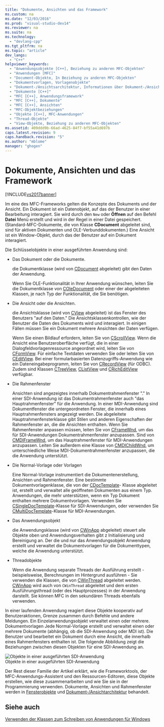 ```yaml
---
title: "Dokumente, Ansichten und das Framework"
ms.custom: na
ms.date: "12/03/2016"
ms.prod: "visual-studio-dev14"
ms.reviewer: na
ms.suite: na
ms.technology: 
  - "devlang-cpp"
ms.tgt_pltfrm: na
ms.topic: "article"
dev_langs: 
  - "C++"
helpviewer_keywords: 
  - "Anwendungsobjekte [C++], Beziehung zu anderen MFC-Objekten"
  - "Anwendungen [MFC]"
  - "Document-Objekte, In Beziehung zu anderen MFC-Objekten"
  - "Dokumentvorlagen, Vorlagenobjekte"
  - "Dokument-/Ansichtsarchitektur, Informationen über Dokument-/Ansichtsarchitektur"
  - "Dokumente [C++]"
  - "MFC [C++], Anwendungsframework"
  - "MFC [C++], Dokumente"
  - "MFC [C++], Ansichten"
  - "MFC-Objektbeziehungen"
  - "Objekte [C++], MFC-Anwendungen"
  - "Thread-Objekte"
  - "View-Objekte, Beziehung zu anderen MFC-Objekten"
ms.assetid: 409ddd9b-66ad-4625-84f7-bf55a41d697b
caps.latest.revision: 9
caps.handback.revision: "5"
ms.author: "mblome"
manager: "ghogen"
---
```

# Dokumente, Ansichten und das Framework
[!INCLUDE[vs2017banner](../assembler/inline/includes/vs2017banner.md)]

Im eine des MFC\-Frameworks gelten die Konzepte des Dokuments und der Ansicht.  Ein Dokument ist ein Datenobjekt, auf das der Benutzer in einer Bearbeitung interagiert.  Sie wird durch den `New` oder **Öffnen** auf den Befehl **Datei** Menü erstellt und wird in der Regel in einer Datei gespeichert. \(Standard\-MFC\-Dokumente, die von Klasse **CDocument** abgeleitet sind, sind für aktiven Dokumenten und OLE\-Verbunddokumenten.\) Eine Ansicht ist ein Window\-Objekt, durch das der Benutzer auf ein Dokument interagiert.  
  
 Die Schlüsselobjekte in einer ausgeführten Anwendung sind:  
  
-   Das Dokument oder die Dokumente.  
  
     die Dokumentklasse \(wird von [CDocument](../mfc/reference/cdocument-class.md) abgeleitet\) gibt den Daten der Anwendung.  
  
     Wenn Sie OLE\-Funktionalität in Ihrer Anwendung wünschen, leiten Sie die Dokumentklasse von [COleDocument](../mfc/reference/coledocument-class.md) oder einer der abgeleiteten Klassen, je nach Typ der Funktionalität, die Sie benötigen.  
  
-   Die Ansicht oder die Ansichten.  
  
     die Ansichtsklasse \(wird von [CView](../mfc/reference/cview-class.md) abgeleitet\) ist das Fenster des Benutzers "auf den Daten." Die Ansichtsklassenkontrollen, wie der Benutzer die Daten des Dokuments wird und interagiert.  In einigen Fällen müssen Sie ein Dokument mehrere Ansichten der Daten verfügen.  
  
     Wenn Sie einen Bildlauf erfordern, leiten Sie von [CScrollView](../mfc/reference/cscrollview-class.md).  Wenn die Ansicht eine Benutzeroberfläche verfügt, die in einer Dialogfeldvorlagenressource angeordnet wird, leiten Sie von [CFormView](../mfc/reference/cformview-class.md).  Für einfache Textdaten verwenden Sie oder leiten Sie von [CEditView](../mfc/reference/ceditview-class.md).  Bei einer formularbasierten Datenzugriffs\-Anwendung wie ein Dateneingabeprogramm, leiten Sie von [CRecordView](../mfc/reference/crecordview-class.md) \(für ODBC\).  Zudem sind Klassen [CTreeView](../mfc/reference/ctreeview-class.md), [CListView](../mfc/reference/clistview-class.md) und [CRichEditView](../mfc/reference/cricheditview-class.md) verfügbar.  
  
-   Die Rahmenfenster  
  
     Ansichten sind angezeigtes innerhalb Dokumentrahmenfenster "." In einer SDI\-Anwendung ist das Dokumentrahmenfenster auch "das Hauptrahmenfenster" für die Anwendung.  In einer MDI\-Anwendung sind Dokumentfenster die untergeordneten Fenster, die innerhalb eines Hauptrahmenfensters angezeigt werden.  Die abgeleitete Hauptrahmenfensterklasse gibt Stilen und anderen Eigenschaften der Rahmenfenster an, die die Ansichten enthalten.  Wenn Sie Rahmenfenster anpassen müssen, leiten Sie von [CFrameWnd](../mfc/reference/cframewnd-class.md), um das für SDI\-Anwendungen Dokumentrahmenfenster anzupassen.  Sind von [CMDIFrameWnd](../mfc/reference/cmdiframewnd-class.md), um das Hauptrahmenfenster für MDI\-Anwendungen anzupassen.  Leiten Sie außerdem eine Klasse von [CMDIChildWnd](../mfc/reference/cmdichildwnd-class.md), um unterschiedliche Weise MDI\-Dokumentrahmenfenster anzupassen, die die Anwendung unterstützt.  
  
-   Die Normal\-Vorlage oder Vorlagen  
  
     Eine Normal\-Vorlage instrumentiert die Dokumentenerstellung, Ansichten und Rahmenfenster.  Eine bestimmte Dokumentvorlagenklasse, die von der [CDocTemplate](../mfc/reference/cdoctemplate-class.md)\- Klasse abgeleitet ist, erstellt und verwaltet alle geöffneten Dokumenten aus einem Typ.  Anwendungen, die mehr unterstützen, wenn ein Typ Dokument enthalten mehrere Dokumentvorlagen.  Verwenden Sie [CSingleDocTemplate](../mfc/reference/csingledoctemplate-class.md)\-Klasse für SDI\-Anwendungen, oder verwenden Sie [CMultiDocTemplate](../mfc/reference/cmultidoctemplate-class.md)\-Klasse für MDI\-Anwendungen.  
  
-   Das Anwendungsobjekt  
  
     die Anwendungsklasse \(wird von [CWinApp](../mfc/reference/cwinapp-class.md) abgeleitet\) steuert alle Objekte oben und Anwendungsverhalten gibt z Initialisierung und Bereinigung an.  Der die und nur das Anwendungsobjekt Anwendung erstellt und verwaltet die Dokumentvorlagen für die Dokumenttypen, welche die Anwendung unterstützt.  
  
-   Threadobjekte  
  
     Wenn die Anwendung separate Threads der Ausführung erstellt \- beispielsweise, Berechnungen im Hintergrund ausführen \- Sie verwenden die Klassen, die von [CWinThread](../mfc/reference/cwinthread-class.md) abgeleitet werden.  [CWinApp](../mfc/reference/cwinapp-class.md) wird auch von `CWinThread` abgeleitet und dem ersten Ausführungsthread \(oder des Hauptprozesses\) in der Anwendung darstellt.  Sie können MFC in den sekundären Threads ebenfalls verwenden.  
  
 In einer laufenden Anwendung reagiert diese Objekte kooperativ auf Benutzeraktionen, Grenze zusammen durch Befehle und andere Meldungen.  Ein Einzelanwendungsobjekt verwaltet einen oder mehrere. Dokumentvorlagen  Jede Normal\-Vorlage erstellt und verwaltet einen oder mehrere Dokumente \(abhängig, ob die SDI\-Anwendung oder MDI ist\).  Die Benutzer und bearbeitet ein Dokument durch eine Ansicht, die innerhalb eines Rahmenfensters enthalten ist.  Die folgende Abbildung zeigt die Beziehungen zwischen diesen Objekten für eine SDI\-Anwendung an.  
  
 ![Objekte in einer ausgeführten SDI&#45;Anwendung](../mfc/media/vc386v1.png "vc386V1")  
Objekte in einer ausgeführten SDI\-Anwendung  
  
 Der Rest dieser Familie der Artikel erklärt, wie die Frameworktools, der MFC\-Anwendungs\-Assistent und den Ressourcen\-Editoren, diese Objekte erstellen, wie diese zusammenarbeiten und wie Sie sie in der Programmierung verwenden.  Dokumente, Ansichten und Rahmenfenster werden in [Fensterobjekte](../mfc/window-objects.md) und [Dokument\-\/Ansichtarchitektur](../mfc/document-view-architecture.md) behandelt.  
  
## Siehe auch  
 [Verwenden der Klassen zum Schreiben von Anwendungen für Windows](../mfc/using-the-classes-to-write-applications-for-windows.md)